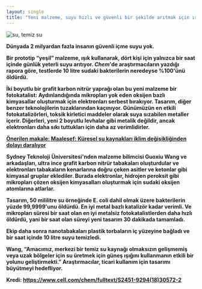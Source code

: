 ```yaml
---
layout: single
title: "Yeni malzeme, suyu hızlı ve güvenli bir şekilde arıtmak için ışık kullanıyor: Testlerde, kirli sudaki bakterilerin %99'unu öldürdü"
---
```

![su, temiz su](https://images.unsplash.com/photo-1460501501851-d5946a18e552?ixlib=rb-1.2.1&ixid=eyJhcHBfaWQiOjEyMDd9&auto=format&fit=crop&w=1350&q=80)
<p class="notice--danger"><strong>Dünyada 2 milyardan fazla insanın güvenli içme suyu yok.</p>

Bir prototip “yeşil” malzeme, ışık kullanarak, dört kişi için yalnızca bir saat içinde günlük yeterli suyu arıtıyor. *Chem*'de araştırmacıların yazdığı rapora göre, testlerde 10 litre sudaki bakterilerin neredeyse %100'ünü öldürdü.

İki boyutlu bir grafit karbon nitrür yaprağı olan bu yeni malzeme bir fotokatalist: Aydınlandığında mikropları yok eden oksijen bazlı kimyasallar oluşturmak için elektronları serbest bırakıyor. Tasarım, diğer benzer teknolojilerin tuzaklarından kaçınıyor. Günümüzün en etkili fotokatalizörleri, toksik kirletici maddeler olarak suya sızabilen metaller içerir. Diğerleri, yeni 2 boyutlu levhalar gibi metalik değildir, ancak elektronları daha sıkı tuttukları için daha az verimlidirler.

<script async src="//pagead2.googlesyndication.com/pagead/js/adsbygoogle.js"></script>
<ins class="adsbygoogle"
     style="display:block; text-align:center;"
     data-ad-layout="in-article"
     data-ad-format="fluid"
     data-ad-client="ca-pub-7868661326160958"
     data-ad-slot="3072558811"></ins>
<script>
     (adsbygoogle = window.adsbygoogle || []).push({});
</script>

<p class="notice--info"><a href="https://makale.ekofi.science/maalesef-kuresel-su-kaynaklari-iklim-degisikliginden-dolayi-daraliyor/"><strong>Önerilen makale: </strong>Maalesef: Küresel su kaynakları iklim değişikliğinden dolayı daralıyor</a></p>

Sydney Teknoloji Üniversitesi'nden malzeme bilimcisi Guoxiu Wang ve arkadaşları, ultra ince grafit karbon nitrür tabakaları oluşturdular ve elektronları tabakaların kenarlarına doğru çeken asitler ve ketonlar gibi kimyasal gruplar eklediler. Burada elektronlar, hidrojen peroksit gibi mikropları çözen oksijen kimyasalları oluşturmak için sudaki oksijen atomlarına atlarlar.

Tasarım, 50 mililitre su örneğinde E. coli dahil olmak üzere bakterilerin yüzde 99,9999'unu öldürdü. En iyi metal bazlı katalizör kadar verimli. Ve mikropları süresi bir saat olan en iyi metalsiz fotokatalistlerden daha hızlı öldürdü, yani bir saat olan süreyi yeni tasarım 30 dakikada tamamladı.

Ekip daha sonra nanotabakaları plastik torbaların iç yüzeyine bağladı ve bir saat içinde 10 litre suyu temizledi.

Wang, “Amacımız, merkezi bir temiz su kaynağı olmaksızın gelişmemiş veya uzak bölgeler için su üretmek için güneş ışığını kullanmanın etkili bir yolunu geliştirmekti.” Araştırmacılar, ticari kullanım için tasarımı büyütmeyi hedefliyor.

<p class="notice--info"><strong>Kredi: </strong><a href="https://www.cell.com/chem/fulltext/S2451-9294(18)30572-2">https://www.cell.com/chem/fulltext/S2451-9294(18)30572-2</a></p>
